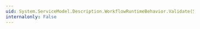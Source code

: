 ```yaml
---
uid: System.ServiceModel.Description.WorkflowRuntimeBehavior.Validate(System.ServiceModel.Description.ServiceDescription,System.ServiceModel.ServiceHostBase)
internalonly: False
---
```

